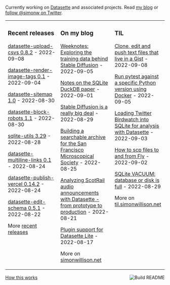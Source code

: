 Currently working on [Datasette](https://datasette.io/) and associated projects. Read [my blog](https://simonwillison.net/) or [follow @simonw on Twitter](https://twitter.com/simonw).

<table><tr><td valign="top" width="33%">

### Recent releases
<!-- recent_releases starts -->
[datasette-upload-csvs 0.8.2](https://github.com/simonw/datasette-upload-csvs/releases/tag/0.8.2) - 2022-09-08

[datasette-render-image-tags 0.1](https://github.com/simonw/datasette-render-image-tags/releases/tag/0.1) - 2022-09-04

[datasette-sitemap 1.0](https://github.com/simonw/datasette-sitemap/releases/tag/1.0) - 2022-08-30

[datasette-block-robots 1.1](https://github.com/simonw/datasette-block-robots/releases/tag/1.1) - 2022-08-30

[sqlite-utils 3.29](https://github.com/simonw/sqlite-utils/releases/tag/3.29) - 2022-08-28

[datasette-multiline-links 0.1](https://github.com/simonw/datasette-multiline-links/releases/tag/0.1) - 2022-08-24

[datasette-publish-vercel 0.14.2](https://github.com/simonw/datasette-publish-vercel/releases/tag/0.14.2) - 2022-08-24

[datasette-edit-schema 0.5.1](https://github.com/simonw/datasette-edit-schema/releases/tag/0.5.1) - 2022-08-22
<!-- recent_releases ends -->
More [recent releases](https://github.com/simonw/simonw/blob/main/releases.md)
</td><td valign="top" width="34%">

### On my blog
<!-- blog starts -->
[Weeknotes: Exploring the training data behind Stable Diffusion](http://simonwillison.net/2022/Sep/5/laion-aesthetics-weeknotes/) - 2022-09-05

[Notes on the SQLite DuckDB paper](http://simonwillison.net/2022/Sep/1/sqlite-duckdb-paper/) - 2022-09-01

[Stable Diffusion is a really big deal](http://simonwillison.net/2022/Aug/29/stable-diffusion/) - 2022-08-29

[Building a searchable archive for the San Francisco Microscopical Society](http://simonwillison.net/2022/Aug/25/sfms-archive/) - 2022-08-25

[Analyzing ScotRail audio announcements with Datasette - from prototype to production](http://simonwillison.net/2022/Aug/21/scotrail/) - 2022-08-21

[Plugin support for Datasette Lite](http://simonwillison.net/2022/Aug/17/datasette-lite-plugins/) - 2022-08-17
<!-- blog ends -->
More on [simonwillison.net](https://simonwillison.net/)
</td><td valign="top" width="33%">

### TIL
<!-- tils starts -->
[Clone, edit and push text files that live in a Gist](https://til.simonwillison.net/github/clone-and-push-gist) - 2022-09-08

[Run pytest against a specific Python version using Docker](https://til.simonwillison.net/docker/pytest-docker) - 2022-09-05

[Loading Twitter Birdwatch into SQLite for analysis with Datasette](https://til.simonwillison.net/twitter/birdwatch-sqlite) - 2022-09-03

[How to scp files to and from Fly](https://til.simonwillison.net/fly/scp) - 2022-09-02

[SQLite VACUUM: database or disk is full](https://til.simonwillison.net/sqlite/vacum-disk-full) - 2022-08-29
<!-- tils ends -->
More on [til.simonwillison.net](https://til.simonwillison.net/)
</td></tr></table>

<a href="https://github.com/simonw/simonw/actions"><img src="https://github.com/simonw/simonw/workflows/Build%20README/badge.svg" align="right" alt="Build README"></a> <a href="https://simonwillison.net/2020/Jul/10/self-updating-profile-readme/">How this works</a>
